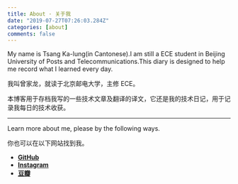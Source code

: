 ```yaml
---
title: About · 关于我
date: "2019-07-27T07:26:03.284Z"
categories: [about]
comments: false
---
```


My name is Tsang Ka-lung(in Cantonese).I am still a ECE student in Beijing University of Posts and Telecommunications.This diary is designed to help me record what I learned every day.

我叫曾家龙，就读于北京邮电大学，主修 ECE。

本博客用于存档我写的一些技术文章及翻译的译文，它还是我的技术日记，用于记录我每日的技术收获。

---

Learn more about me, please by the following ways.

你也可以在以下网站找到我。

- [**GitHub**](https://github.com/TsangKalung)
- [**Instagram**](https://www.instagram.com/kalung_tsang)
- [**豆瓣**](https://www.douban.com/people/Kalung_Tsang)
